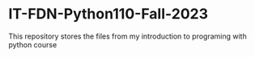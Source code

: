 # IT-FDN-Python110-Fall-2023
This repository stores the files from my introduction to programing with python course 
